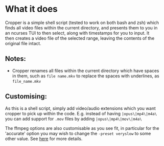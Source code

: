 # What it does
Cropper is a simple shell script (tested to work on both bash and zsh) which finds all video files within the current directory, and presents them to you in an ncurses TUI to then select, along with timestamps for you to input. It then creates a video file of the selected range, leaving the contents of the original file intact.

## Notes:
* Cropper renames all files within the current directory which have spaces in them, such as `file name.mkv` to replace the spaces with underlines, as `file_name.mkv`

## Customising:
As this is a shell script, simply add video/audio extensions which you want cropper to pick up within the code. E.g. instead of having `|opus\|mp4\|m4a\` you can add support for `.mov` files by adding `|opus\|mp4\|mov\|m4a\`

The ffmpeg options are also customisable as you see fit, in particular for the 'accurate' option you may wish to change the `-preset veryslow` to some other value. See [here](https://trac.ffmpeg.org/wiki/Encode/H.264) for more details.
